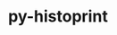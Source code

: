 ---
title: "py-histoprint"
layout: cache
categories: [package, develop]
meta: {"compilers": ["none"], "num_specs": 8, "num_specs_by_stack": {"hep": 8, "root": 8}, "oss": ["ubuntu22.04"], "platforms": ["linux"], "stacks": ["hep", "root"], "targets": ["x86_64_v3"], "versions": ["2.6.0"]}
spec_details: [{"compiler": "none", "hash": "5gezhlmfdl6fjcs553hhdnukczk3torn", "os": "ubuntu22.04", "platform": "linux", "size": "-", "stacks": ["hep", "root"], "target": "x86_64_v3", "variants": ["build_system=python_pip"], "versions": ["2.6.0"]}, {"compiler": "none", "hash": "bclvx3tzoyvoxag3uempkbjt65pxwmxv", "os": "ubuntu22.04", "platform": "linux", "size": "-", "stacks": ["hep", "root"], "target": "x86_64_v3", "variants": ["build_system=python_pip"], "versions": ["2.6.0"]}, {"compiler": "none", "hash": "bm6hxqyvpajphx64lvvqs4eb2jttyp6k", "os": "ubuntu22.04", "platform": "linux", "size": "-", "stacks": ["hep", "root"], "target": "x86_64_v3", "variants": ["build_system=python_pip"], "versions": ["2.6.0"]}, {"compiler": "none", "hash": "pc6grfzgzurlemmu6d4rn3lhc7hi5wet", "os": "ubuntu22.04", "platform": "linux", "size": "-", "stacks": ["hep", "root"], "target": "x86_64_v3", "variants": ["build_system=python_pip"], "versions": ["2.6.0"]}, {"compiler": "none", "hash": "plx3bwhhmnrowgvxzesabycbcms4z5la", "os": "ubuntu22.04", "platform": "linux", "size": "-", "stacks": ["hep", "root"], "target": "x86_64_v3", "variants": ["build_system=python_pip"], "versions": ["2.6.0"]}, {"compiler": "none", "hash": "sn3fijuuiumh2r3wlfflwcovtt7eo6vy", "os": "ubuntu22.04", "platform": "linux", "size": "-", "stacks": ["hep", "root"], "target": "x86_64_v3", "variants": ["build_system=python_pip"], "versions": ["2.6.0"]}, {"compiler": "none", "hash": "vxm5tmpmxao4qqligdpjkkigwznhxcva", "os": "ubuntu22.04", "platform": "linux", "size": "-", "stacks": ["hep", "root"], "target": "x86_64_v3", "variants": ["build_system=python_pip"], "versions": ["2.6.0"]}, {"compiler": "none", "hash": "xsvfg5tzukq2g67jv5eftzp4z44o2oti", "os": "ubuntu22.04", "platform": "linux", "size": "-", "stacks": ["hep", "root"], "target": "x86_64_v3", "variants": ["build_system=python_pip"], "versions": ["2.6.0"]}]
---